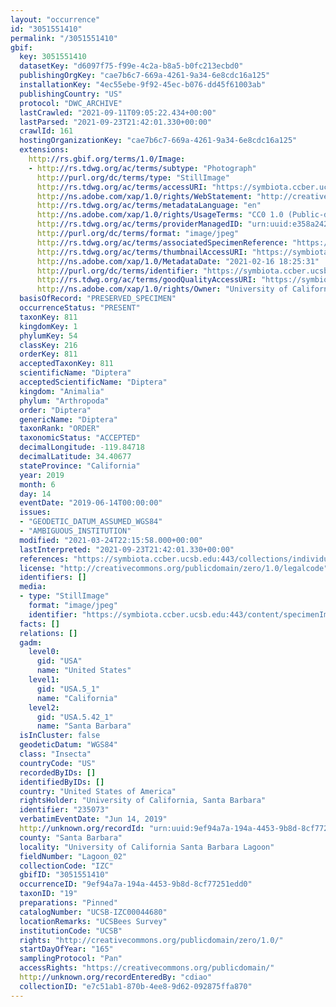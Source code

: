 ```yaml
---
layout: "occurrence"
id: "3051551410"
permalink: "/3051551410"
gbif:
  key: 3051551410
  datasetKey: "d6097f75-f99e-4c2a-b8a5-b0fc213ecbd0"
  publishingOrgKey: "cae7b6c7-669a-4261-9a34-6e8cdc16a125"
  installationKey: "4ec55ebe-9f92-45ec-b076-dd45f61003ab"
  publishingCountry: "US"
  protocol: "DWC_ARCHIVE"
  lastCrawled: "2021-09-11T09:05:22.434+00:00"
  lastParsed: "2021-09-23T21:42:01.330+00:00"
  crawlId: 161
  hostingOrganizationKey: "cae7b6c7-669a-4261-9a34-6e8cdc16a125"
  extensions:
    http://rs.gbif.org/terms/1.0/Image:
    - http://rs.tdwg.org/ac/terms/subtype: "Photograph"
      http://purl.org/dc/terms/type: "StillImage"
      http://rs.tdwg.org/ac/terms/accessURI: "https://symbiota.ccber.ucsb.edu:443/content/specimenImages/UCSB_IZC/UCSB-IZC00044/UCSB-IZC00044680.jpg"
      http://ns.adobe.com/xap/1.0/rights/WebStatement: "http://creativecommons.org/publicdomain/zero/1.0/"
      http://rs.tdwg.org/ac/terms/metadataLanguage: "en"
      http://ns.adobe.com/xap/1.0/rights/UsageTerms: "CC0 1.0 (Public-domain)"
      http://rs.tdwg.org/ac/terms/providerManagedID: "urn:uuid:e358a242-9a70-4613-a647-9acafe0ea963"
      http://purl.org/dc/terms/format: "image/jpeg"
      http://rs.tdwg.org/ac/terms/associatedSpecimenReference: "https://symbiota.ccber.ucsb.edu:443/collections/individual/index.php?occid=235073"
      http://rs.tdwg.org/ac/terms/thumbnailAccessURI: "https://symbiota.ccber.ucsb.edu:443/content/specimenImages/UCSB_IZC/UCSB-IZC00044/UCSB-IZC00044680_tn.jpg"
      http://ns.adobe.com/xap/1.0/MetadataDate: "2021-02-16 18:25:31"
      http://purl.org/dc/terms/identifier: "https://symbiota.ccber.ucsb.edu:443/content/specimenImages/UCSB_IZC/UCSB-IZC00044/UCSB-IZC00044680.jpg"
      http://rs.tdwg.org/ac/terms/goodQualityAccessURI: "https://symbiota.ccber.ucsb.edu:443/content/specimenImages/UCSB_IZC/UCSB-IZC00044/UCSB-IZC00044680.jpg"
      http://ns.adobe.com/xap/1.0/rights/Owner: "University of California, Santa Barbara"
  basisOfRecord: "PRESERVED_SPECIMEN"
  occurrenceStatus: "PRESENT"
  taxonKey: 811
  kingdomKey: 1
  phylumKey: 54
  classKey: 216
  orderKey: 811
  acceptedTaxonKey: 811
  scientificName: "Diptera"
  acceptedScientificName: "Diptera"
  kingdom: "Animalia"
  phylum: "Arthropoda"
  order: "Diptera"
  genericName: "Diptera"
  taxonRank: "ORDER"
  taxonomicStatus: "ACCEPTED"
  decimalLongitude: -119.84718
  decimalLatitude: 34.40677
  stateProvince: "California"
  year: 2019
  month: 6
  day: 14
  eventDate: "2019-06-14T00:00:00"
  issues:
  - "GEODETIC_DATUM_ASSUMED_WGS84"
  - "AMBIGUOUS_INSTITUTION"
  modified: "2021-03-24T22:15:58.000+00:00"
  lastInterpreted: "2021-09-23T21:42:01.330+00:00"
  references: "https://symbiota.ccber.ucsb.edu:443/collections/individual/index.php?occid=235073"
  license: "http://creativecommons.org/publicdomain/zero/1.0/legalcode"
  identifiers: []
  media:
  - type: "StillImage"
    format: "image/jpeg"
    identifier: "https://symbiota.ccber.ucsb.edu:443/content/specimenImages/UCSB_IZC/UCSB-IZC00044/UCSB-IZC00044680.jpg"
  facts: []
  relations: []
  gadm:
    level0:
      gid: "USA"
      name: "United States"
    level1:
      gid: "USA.5_1"
      name: "California"
    level2:
      gid: "USA.5.42_1"
      name: "Santa Barbara"
  isInCluster: false
  geodeticDatum: "WGS84"
  class: "Insecta"
  countryCode: "US"
  recordedByIDs: []
  identifiedByIDs: []
  country: "United States of America"
  rightsHolder: "University of California, Santa Barbara"
  identifier: "235073"
  verbatimEventDate: "Jun 14, 2019"
  http://unknown.org/recordId: "urn:uuid:9ef94a7a-194a-4453-9b8d-8cf77251edd0"
  county: "Santa Barbara"
  locality: "University of California Santa Barbara Lagoon"
  fieldNumber: "Lagoon_02"
  collectionCode: "IZC"
  gbifID: "3051551410"
  occurrenceID: "9ef94a7a-194a-4453-9b8d-8cf77251edd0"
  taxonID: "19"
  preparations: "Pinned"
  catalogNumber: "UCSB-IZC00044680"
  locationRemarks: "UCSBees Survey"
  institutionCode: "UCSB"
  rights: "http://creativecommons.org/publicdomain/zero/1.0/"
  startDayOfYear: "165"
  samplingProtocol: "Pan"
  accessRights: "https://creativecommons.org/publicdomain/"
  http://unknown.org/recordEnteredBy: "cdiao"
  collectionID: "e7c51ab1-870b-4ee8-9d62-092875ffa870"
---
```

